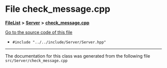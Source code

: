 

# File check\_message.cpp



[**FileList**](files.md) **>** [**Server**](dir_f6675a7e1cd1d6d7f6e5e9669ead62e8.md) **>** [**check\_message.cpp**](check__message_8cpp.md)

[Go to the source code of this file](check__message_8cpp_source.md)



* `#include "../../include/Server/Server.hpp"`


































































------------------------------
The documentation for this class was generated from the following file `src/Server/check_message.cpp`

